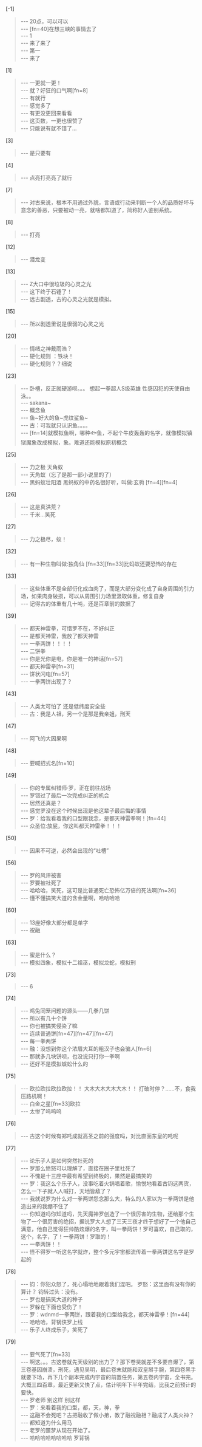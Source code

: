 
[-1] 
>--- 20点，可以可以<br>
>--- [fn=40]在想三峡的事情去了<br>
>--- 1<br>
>--- 来了来了<br>
>--- 第一<br>
>--- 来了<br>

[1] 
>--- 一更就一更！<br>
>--- 就？好狂的口气啊[fn=8]<br>
>--- 有就行<br>
>--- 感觉多了<br>
>--- 有更没更回来看看<br>
>--- 这页数，一更也很赞了<br>
>--- 只能说有就不错了…<br>

[3] 
>--- 是只要有<br>

[4] 
>--- 点亮打亮亮了就行<br>

[7] 
>--- 对古来说，根本不用通过外貌，言语或行动来判断一个人的品质好坏与意念的善恶，只要被动一亮，就啥都知道了，简称好人鉴别系统。<br>

[8] 
>--- 打亮<br>

[12] 
>--- 潜龙变<br>

[13] 
>--- Z大口中很垃圾的心灵之光<br>
>--- 这下终于石锤了！<br>
>--- 远古剧透，古的心灵之光就是模拟。<br>

[15] 
>--- 所以剧透里说是很弱的心灵之光<br>

[20] 
>--- 情绪之神戴雨浩？<br>
>--- 硬化规则 ：铁块！<br>
>--- 硬化规则？？细说<br>

[23] 
>--- 卧槽，反正就硬游呗。。。
想起一拳超人S级英雄
性感囚犯的天使自由泳。。<br>
>--- sakana~<br>
>--- 概念鱼<br>
>--- 鱼~好大的鱼~虎纹鲨鱼~<br>
>--- 古：可我就只认识鱼。。。。<br>
>--- [fn=14]就模拟鱼啊，哪种🐟鱼，不起个牛皮轰轰的名字，就像模拟镇狱魔象改成模拟，象。难道还能模拟原初概念<br>

[25] 
>--- 力之极 天角蚁<br>
>--- 天角蚁（忘了是那一部小说里的了）<br>
>--- 黑蚂蚁壮阳酒    黑蚂蚁的中药名很好听，叫做:玄驹  [fn=4][fn=4]<br>

[26] 
>--- 这是真洪荒？<br>
>--- 千米…笑死<br>

[27] 
>--- 力之极尽，蚁！<br>

[32] 
>--- 有一种生物叫做:独角仙  [fn=33][fn=33]比蚂蚁还要恐怖的存在<br>

[33] 
>--- 这些体重不是全部衍化成血肉了，而是大部分变化成了自身周围的引力场，如果肉身破损，可以从周围引力场里汲取体重，修复自身<br>
>--- 记得古的体重有几十吨，还是百章前的数据了<br>

[39] 
>--- 都天神雷拳，可惜罗不在，不好纠正<br>
>--- 是都天神雷，我放了都天神雷<br>
>--- 一拳两饼！！！！<br>
>--- 二饼拳<br>
>--- 你是光你是电，你是唯一的神话[fn=57]<br>
>--- 都天神雷拳[fn=31]<br>
>--- 饼状闪电[fn=57]<br>
>--- 一拳两饼出现了？<br>

[43] 
>--- 人类太可怕了 还是低纬度安全些<br>
>--- 古：我是人祖，另一个是那是我亲姐，刑天<br>

[47] 
>--- 阿飞的大因果啊<br>

[48] 
>--- 要喊招式名[fn=10]<br>

[49] 
>--- 你的专属纠错师·罗，正在前往战场<br>
>--- 罗错过了最后一次完成纠正的机会<br>
>--- 居然还真是？<br>
>--- 感觉罗没在这个时候出现是他这辈子最后悔的事情<br>
>--- 罗：给我看着我的口型跟我念，是都天神雷拳啊！[fn=44]<br>
>--- 众圣位:放屁，你这叫都天神雷拳！！！<br>

[50] 
>--- 因果不可逆，必然会出现的“吐槽”<br>

[56] 
>--- 罗的风评被害<br>
>--- 罗要被社死了<br>
>--- 哈哈哈，笑死，这可是比普通死亡恐怖亿万倍的死法啊[fn=36]<br>
>--- 懂不懂搞笑大道的含金量啊，哈哈哈哈<br>

[60] 
>--- 13座好像大部分都是单字<br>
>--- 祝融<br>

[63] 
>--- 蜜是什么？<br>
>--- 模拟四象，模拟十二祖巫，模拟龙蛇，模拟刑<br>

[73] 
>--- 6<br>

[74] 
>--- 鸡兔同笼问题的源头——几拳几饼<br>
>--- 所以有几十个饼<br>
>--- 你也被搞笑侵染了嘛<br>
>--- 连续普通饼[fn=47][fn=47][fn=47]<br>
>--- 每一拳两饼<br>
>--- 融：没想到你这个浓眉大耳的粗汉子也会骗人[fn=6]<br>
>--- 那就多几块饼呗，也没说只打你一拳啊<br>
>--- 还好不是模拟蜈蚣什么的<br>

[75] 
>--- 欧拉欧拉欧拉欧拉！！
大木大木大木大木！！
打破时停？……不，食我压路机啊！<br>
>--- 白金之星[fn=33]欧拉<br>
>--- 太惨了呜呜呜<br>

[76] 
>--- 古这个时候有郑吒成就高圣之前的强度吗，对比直面东皇的吒呢<br>

[77] 
>--- 论乐子人是如何突然社死的<br>
>--- 罗那么愤怒可以理解了，直接在圈子里社死了<br>
>--- 不愧是十三座中最有希望到终极的，果然是最搞笑的<br>
>--- 罗：我这么个乐子人，没事吃着火锅唱着歌，愉悦地看着古钧这两货，怎么一下子就人人喊打，天地皆敌了？<br>
>--- 我就说罗为什么对一拳两饼怨念那么大，特么的人家以为一拳两饼是他造出来的我绷不住了<br>
>--- 你知道吗你知道吗，先天魔神罗创造了一个很厉害的生物，还给那个生物了一个很厉害的绝招，据说罗大人想了三天三夜才终于想好了一个他自己满意，他自己觉得狂帅酷炫爆的名字，叫一拳两饼！罗可喜欢，自己取的，这个，名字，了！一拳两饼！罗取的！<br>
>--- 一拳两饼！！<br>
>--- 怪不得罗一听这名字就炸，整个多元宇宙都流传着一拳两饼这名字是罗起的<br>

[78] 
>--- 钧：你犯众怒了，死心塌地地跟着我们混吧。
罗怒：这里面有没有你的算计？
钧转过头：没有。<br>
>--- 罗也是搞笑大道的种子<br>
>--- 罗躲在下面也受伤了！<br>
>--- 罗：wdnmd一拳两饼，跟着我的口型给我念，都天神雷拳！[fn=44]<br>
>--- 哈哈哈，背锅侠罗上线<br>
>--- 乐子人终成乐子，笑死了<br>

[79] 
>--- 要气死了[fn=33]<br>
>--- 啊这。。。古这卷就先天级别的出力了？那下卷昊就差不多要自爆了，第三卷基因崩溃，刑死，遇见吴明，最后卷末就能和双皇掰手腕，第四卷黑手就要下场，再下几个副本完成内宇宙的前置任务，第五卷内宇宙，全书完。大概三四百章，最近更新又快了点，估计明年下半年完结，比我之前预计的要快。<br>
>--- 罗老师 别这样 别这样<br>
>--- 罗：来看着我的口型，都，天，神，拳<br>
>--- 这融不会死吧？古把融收了做小弟，教了融祝融相？融成了人类火神？<br>
>--- 都知道为什么用马<br>
>--- 老罗的噩梦从现在开始了。<br>
>--- 哈哈哈哈哈哈哈哈 罗背锅<br>
